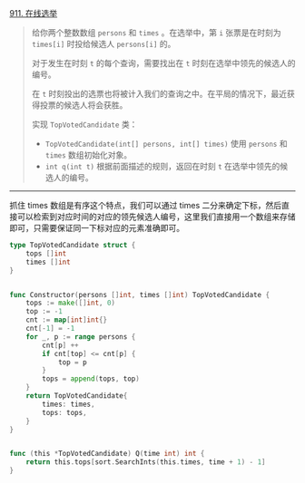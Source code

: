 [911. 在线选举](https://leetcode.cn/problems/online-election/)

> 给你两个整数数组 `persons` 和 `times` 。在选举中，第 `i` 张票是在时刻为 `times[i]` 时投给候选人 `persons[i]` 的。
>
> 对于发生在时刻 `t` 的每个查询，需要找出在 `t` 时刻在选举中领先的候选人的编号。
>
> 在 `t` 时刻投出的选票也将被计入我们的查询之中。在平局的情况下，最近获得投票的候选人将会获胜。
>
> 实现 `TopVotedCandidate` 类：
>
> - `TopVotedCandidate(int[] persons, int[] times)` 使用 `persons` 和 `times` 数组初始化对象。
> - `int q(int t)` 根据前面描述的规则，返回在时刻 `t` 在选举中领先的候选人的编号。

---

抓住 times 数组是有序这个特点，我们可以通过 times 二分来确定下标，然后直接可以检索到对应时间的对应的领先候选人编号，这里我们直接用一个数组来存储即可，只需要保证同一下标对应的元素准确即可。

```go
type TopVotedCandidate struct {
    tops []int
    times []int
}


func Constructor(persons []int, times []int) TopVotedCandidate {
    tops := make([]int, 0)
    top := -1
    cnt := map[int]int{}
    cnt[-1] = -1
    for _, p := range persons {
        cnt[p] ++
        if cnt[top] <= cnt[p] {
            top = p
        }
        tops = append(tops, top)
    }
    return TopVotedCandidate{
        times: times,
        tops: tops,
    }
}


func (this *TopVotedCandidate) Q(time int) int {
    return this.tops[sort.SearchInts(this.times, time + 1) - 1]
}
```

